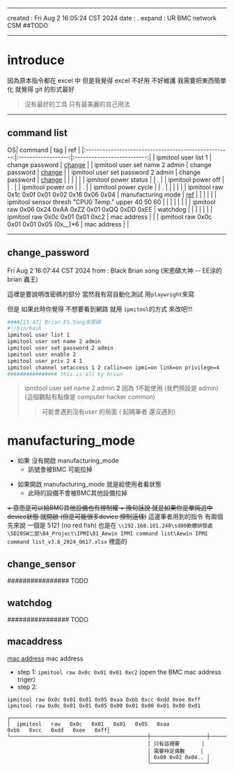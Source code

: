 -------------------------------------------------------------------------------
created	:	Fri Aug  2 16:05:24 CST 2024
date	:	.
expand : UR BMC network CSM  ##TODO

-------------------------------------------------------------------------------

#  introduce #
因為原本指令都在 excel 中
但是我覺得 excel 不好用 不好維護
我需要把東西簡單化 就覺得 git 的形式最好
> 沒有最好的工具 只有最美麗的自己用法

-------------------------------------------------------------------------------

## command list ##
OS| command                                              | tag                | ref                        |
|:----------------------------------------------------:|:------------------:|:--------------------------:|
| ipmitool user list 1                                 | change password    | [change](#change_password) |
| ipmitool user set name 2 admin                       | change password    | [change](#change_password) |
| ipmitool user set password 2 admin                   | change password    | [change](#change_password) |
|                                                      |                    |                            |
| ipmitool power status                                |                    | .                          |
| ipmitool power off                                   |                    | .                          |
| ipmitool power on                                    |                    | .                          |
| ipmitool power cycle                                 |                    | .                          |
|                                                      |                    |                            |
| ipmitool raw 0x1c 0x0f 0x01 0x02 0x16 0x06 0x04      | manufacturing mode | [ref](#manufacturing_mode) |
|                                                      |                    |                            |
| ipmitool sensor thresh "CPU0 Temp." upper 40 50 60   |                    |                            |
|                                                      |                    |                            |
| ipmitool raw 0x06 0x24 0xAA 0xZZ 0x01 0xQQ 0xDD 0xEE | watchdog           |                            |
|                                                      |                    |                            |
| ipmitool raw 0x0c 0x01 0x01 0xc2                     | mac address        |                            |
| ipmitool raw 0x0c 0x01 0x01 0x05 (0x__)*6            | mac address        |                            |

-------------------------------------------------------------------------------
## change_password ##
Fri Aug  2 16:07:44 CST 2024
from : Black Brian song (宋恩碩大神 -- EE涂的brian  蟲王)

這裡是要說明改密碼的部分
當然我有寫自動化測試 用`playwright`來寫

但是 如果此時你覺得 不想要看到網路 就用 `ipmitool`的方式 來改吧!!!
```bash
####[15:47] Brian.ES.Song宋恩碩
#!/bin/bash
ipmitool user list 1
ipmitool user set name 2 admin
ipmitool user set password 2 admin
ipmitool user enable 2
ipmitool user priv 2 4 1
ipmitool channel setaccess 1 2 callin=on ipmi=on link=on privilege=4
################ this is all by brian
```
> ipmitool user set name 2 admin
> **2** 因為 1不能使用 (我們預設是 admin)
> (這個觀點有點像是 computer hacker common)
>> 可能會遇到沒有user 的局面 ( 起碼筆者 還沒遇到)

#  manufacturing_mode #
+ 如果 沒有開啟 manufacturing_mode
  + 訊號會被BMC 可能拉掉
- 如果開啟 manufacturing_mode 就是給使用者看狀態
  + 此時的設備不會被BMC其他設備拉掉

~~+ 意思是可以給BMC其他設備也有控制權
    + 換句話說 就是如果你是單純追中device狀態 就開啟 (但是可能很多device 控制這樣)~~
這邊筆者用到的指令 有兩個
先來說 一個是 5121 (no red fish) 也是在
`\\192.168.101.240\sd00軟體研發處\SD20SW二部\04_Project\IPMI\01_Aewin IPMI command list\Aewin IPMI command list_v3.8_2024_0617.xlsx`
裡面的

##  change_sensor ##
################ TODO

## watchdog ##
################ TODO

## macaddress ##
[mac address](./bbu_mac_address.md)
mac address
+ step 1:
`ipmitool raw 0x0c 0x01 0x01 0xc2` (open the BMC mac address triger)
+ step 2:
```
ipmitool raw 0x0c 0x01 0x01 0x05 0xaa 0xbb 0xcc 0xdd 0xee 0xff
ipmitool raw 0x0c 0x01 0x01 0x05 0x00 0x01 0x00 0x01 0x00 0x01

┌──────────────────────────────────────────────────────────────────────────────────────────────────┐
│  ipmitool   raw   0x0c   0x01   0x01   0x05   0xaa               0xbb   0xcc   0xdd   0xee   0xff│
└────────────────────────────────────────────┼──────────────────┼──────────────────────────────────┘
                                             │ 只有這裡要       │
                                             │ 需要特定偶數     │
                                             │ 0x00 0x02 0x04.. │
                                             └──────────────────┘

```

